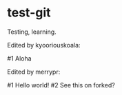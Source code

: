 # test-git

Testing, learning.

Edited by kyooriouskoala:

#1 Aloha

Edited by merrypr:

#1 Hello world!
#2 See this on forked?
